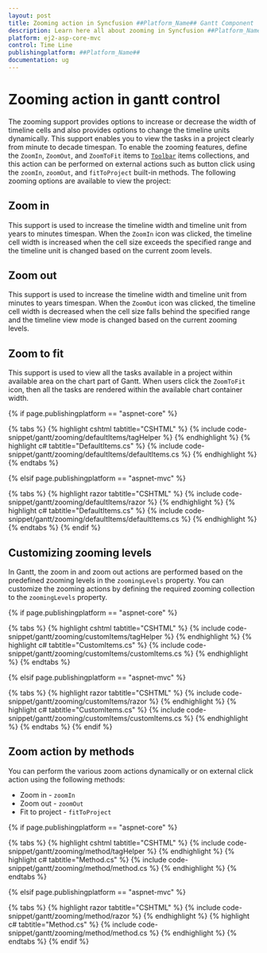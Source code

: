 ```yaml
---
layout: post
title: Zooming action in Syncfusion ##Platform_Name## Gantt Component
description: Learn here all about zooming in Syncfusion ##Platform_Name## Gantt component of Syncfusion Essential JS 2 and more.
platform: ej2-asp-core-mvc
control: Time Line
publishingplatform: ##Platform_Name##
documentation: ug
---
```



# Zooming action in gantt control

The zooming support provides options to increase or decrease the width of timeline cells and also provides options to change the timeline units dynamically. This support enables you to view the tasks in a project clearly from minute to decade timespan. To enable the zooming features, define the `ZoomIn`, `ZoomOut`, and `ZoomToFit` items to [`Toolbar`](https://help.syncfusion.com/cr/aspnetcore-js2/Syncfusion.EJ2.Gantt.Gantt.html#Syncfusion_EJ2_Gantt_Gantt_Toolbar) items collections, and this action can be performed on external actions such as button click using the `zoomIn`, `zoomOut`, and `fitToProject` built-in methods. The following zooming options are available to view the project:

## Zoom in

This support is used to increase the timeline width and timeline unit from years to minutes timespan. When the `ZoomIn` icon was clicked, the timeline cell width is increased when the cell size exceeds the specified range and the timeline unit is changed based on the current zoom levels.

## Zoom out

This support is used to increase the timeline width and timeline unit from minutes to years timespan. When the `ZoomOut` icon was clicked, the timeline cell width is decreased when the cell size falls behind the specified range and the timeline view mode is changed based on the current zooming levels.

## Zoom to fit

This support is used to view all the tasks available in a project within available area on the chart part of Gantt. When users click the `ZoomToFit` icon, then all the tasks are rendered within the available chart container width.

{% if page.publishingplatform == "aspnet-core" %}

{% tabs %}
{% highlight cshtml tabtitle="CSHTML" %}
{% include code-snippet/gantt/zooming/defaultItems/tagHelper %}
{% endhighlight %}
{% highlight c# tabtitle="DefaultItems.cs" %}
{% include code-snippet/gantt/zooming/defaultItems/defaultItems.cs %}
{% endhighlight %}
{% endtabs %}

{% elsif page.publishingplatform == "aspnet-mvc" %}

{% tabs %}
{% highlight razor tabtitle="CSHTML" %}
{% include code-snippet/gantt/zooming/defaultItems/razor %}
{% endhighlight %}
{% highlight c# tabtitle="DefaultItems.cs" %}
{% include code-snippet/gantt/zooming/defaultItems/defaultItems.cs %}
{% endhighlight %}
{% endtabs %}
{% endif %}



## Customizing zooming levels

In Gantt, the zoom in and zoom out actions are performed based on the predefined zooming levels in the `zoomingLevels` property. You can customize the zooming actions by defining the required zooming collection to the `zoomingLevels` property.

{% if page.publishingplatform == "aspnet-core" %}

{% tabs %}
{% highlight cshtml tabtitle="CSHTML" %}
{% include code-snippet/gantt/zooming/customItems/tagHelper %}
{% endhighlight %}
{% highlight c# tabtitle="CustomItems.cs" %}
{% include code-snippet/gantt/zooming/customItems/customItems.cs %}
{% endhighlight %}
{% endtabs %}

{% elsif page.publishingplatform == "aspnet-mvc" %}

{% tabs %}
{% highlight razor tabtitle="CSHTML" %}
{% include code-snippet/gantt/zooming/customItems/razor %}
{% endhighlight %}
{% highlight c# tabtitle="CustomItems.cs" %}
{% include code-snippet/gantt/zooming/customItems/customItems.cs %}
{% endhighlight %}
{% endtabs %}
{% endif %}



## Zoom action by methods

You can perform the various zoom actions dynamically or on external click action using the following methods:
* Zoom in - `zoomIn`
* Zoom out - `zoomOut`
* Fit to project - `fitToProject`

{% if page.publishingplatform == "aspnet-core" %}

{% tabs %}
{% highlight cshtml tabtitle="CSHTML" %}
{% include code-snippet/gantt/zooming/method/tagHelper %}
{% endhighlight %}
{% highlight c# tabtitle="Method.cs" %}
{% include code-snippet/gantt/zooming/method/method.cs %}
{% endhighlight %}
{% endtabs %}

{% elsif page.publishingplatform == "aspnet-mvc" %}

{% tabs %}
{% highlight razor tabtitle="CSHTML" %}
{% include code-snippet/gantt/zooming/method/razor %}
{% endhighlight %}
{% highlight c# tabtitle="Method.cs" %}
{% include code-snippet/gantt/zooming/method/method.cs %}
{% endhighlight %}
{% endtabs %}
{% endif %}